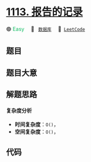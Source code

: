 # [1113. 报告的记录](https://leetcode.com/problems/reported-posts)

🟢 <font color=#15bd66>Easy</font>&emsp; 🔖&ensp; [`数据库`](/leetcode-js/outline/tag/database.md)&emsp; 🔗&ensp;[`LeetCode`](https://leetcode.com/problems/reported-posts)

## 题目




## 题目大意




## 解题思路

#### 复杂度分析

- **时间复杂度**：`O()`，
- **空间复杂度**：`O()`，

## 代码

```javascript

```